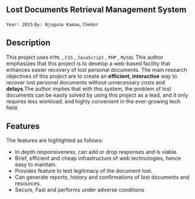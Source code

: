 ## Lost Documents Retrieval Management System

`Year: 2015` `By: Njuguna Kamau`, `Chebor`


## Description 
This project uses `HTML` , `CSS` , `JavaScript` , `PHP` , `MySQL`
This author emphasizes that this project is to develop a web-based facility that enhances easier
recovery of lost personal documents. The main research objectives of this project are to create
an **efficient, interactive** way to recover lost personal documents without unnecessary costs and
**delays**.The author implies that with this system, the problem of lost documents can be easily solved by using 
this project as a lead, and it only requires less workload, and highly convenient in the ever-growing tech field.


## Features

The features are highlighted as follows:

+ In depth responsiveness, can add or drop responses and is viable.
+ Brief, efficient and cheap infrastructure of web technologies, hence easy to maintain.
+ Provides feature to test legitimacy of the document lost.
+ Can generate reports, history and confirmations of lost documents and resources.
+ Secure, Fast and performs under adverse conditions
